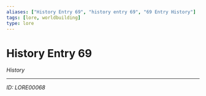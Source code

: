 ```yaml
---
aliases: ["History Entry 69", "history entry 69", "69 Entry History"]
tags: [lore, worldbuilding]
type: lore
---
```


# History Entry 69

*History*

---
*ID: LORE00068*